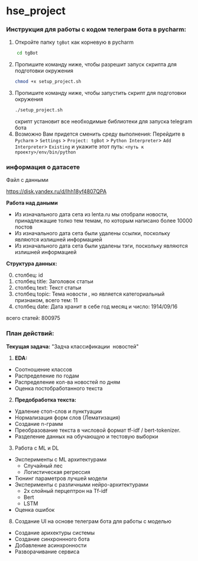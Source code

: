 # hse_project

### Инструкция для работы с кодом телеграм бота в pycharm:

1. Откройте папку `tgBot` как корневую в pycharm
```bash
    cd tgBot
```
2. Пропишите команду ниже, чтобы разрешит запуск скрипта для подготовки окружения
    ```bash
    chmod +x setup_project.sh
    ```
3. Пропишите команду ниже, чтобы запустить скрипт для подготовки окружения
    ```bash
    ./setup_project.sh
    ```
    скрипт установит все необходимые библиотеки для запуска telegram бота
4. Возможно Вам придется сменить среду выполнения: Перейдите в `Pycharm` > `Settings` > `Project: tgBot` > `Python Interpreter`> `Add Interpreter`> `Existing` и укажите этот путь: `<путь к проекту>/env/bin/python`

### информация о датасете

Файл с данными

https://disk.yandex.ru/d/Ihh18yf4807QPA

**Работа над даными**
* Из изначального дата сета из lenta.ru мы отобрали новости, принадлежащие толко тем темам, по которым написано более 10000 постов
* Из изначального дата сета были удалены ссылки, поскольку являются излишней информацией
* Из изначального дата сета были удалены тэги, поскольку являются излишней информацией

 **Структура данных:**

0. столбец: id
1. столбец title: Заголовок статьи <str>
2. столбец text: Текст статьи <str>
3. столбец topic: Тема новости <str>, но является категориальный признаком, всего тем: 11
4. столбец date: Дата <str> хранит в себе год месяц и число: 1914/09/16

всего статей: 800975

### План действий:

 **Текущая задача:** "Задча классификации  новостей"

1. **EDA:**
* Соотношение классов
* Распределение по годам
* Распределение кол-ва новостей по дням
* Оценка постобработанного текста

2. **Предобработка текста:**
* Удаление стоп-слов и пунктуации
* Нормализация форм слов (Лематизация)
* Создание n-грамм
* Преобразование текста в числовой формат tf-idf / bert-tokenizer.
* Разделение данных на обучающую и тестовую выборки

3. Работа с ML и DL
* Эксперименты с ML архитектурами
  * Случайный лес
  * Логистическая регрессия
* Тюнинг параметров лучшей модели
* Эксперименты с различными нейро-архитектурами
  * 2х слойный перцептрон на Tf-idf
  * Bert
  * LSTM
* Оценка ошибок

8. Создание UI на основе телеграм бота для работы с моделью
* Создание арихектуры системы
* Создание синхроннного бота
* Добавление асинхронности
* Разворачивание сервиса

